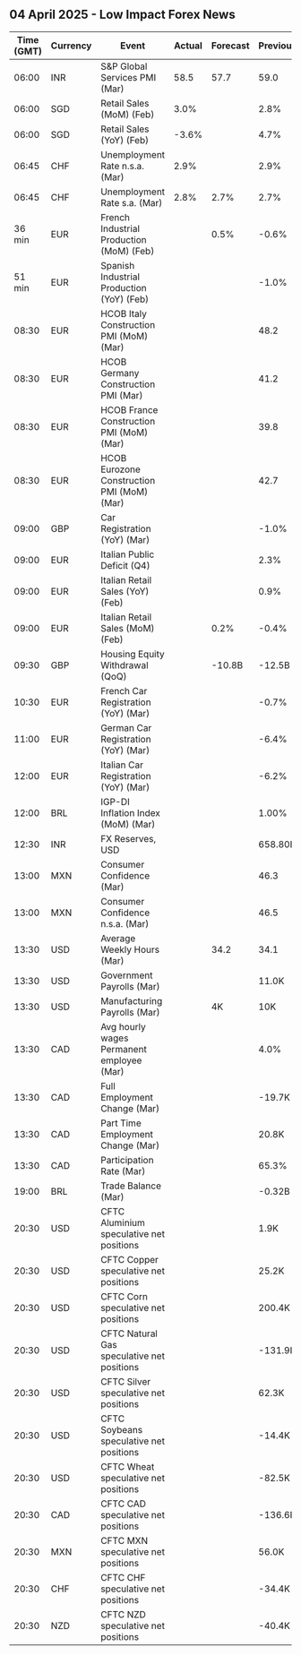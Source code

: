 ## 04 April 2025 - Low Impact Forex News

| Time (GMT) | Currency | Event | Actual | Forecast | Previous |
|------|----------|-------|--------|----------|----------|
| 06:00 | INR | S&P Global Services PMI (Mar) | 58.5 | 57.7 | 59.0 |
| 06:00 | SGD | Retail Sales (MoM) (Feb) | 3.0% |  | 2.8% |
| 06:00 | SGD | Retail Sales (YoY) (Feb) | -3.6% |  | 4.7% |
| 06:45 | CHF | Unemployment Rate n.s.a. (Mar) | 2.9% |  | 2.9% |
| 06:45 | CHF | Unemployment Rate s.a. (Mar) | 2.8% | 2.7% | 2.7% |
| 36 min | EUR | French Industrial Production (MoM) (Feb) |  | 0.5% | -0.6% |
| 51 min | EUR | Spanish Industrial Production (YoY) (Feb) |  |  | -1.0% |
| 08:30 | EUR | HCOB Italy Construction PMI (MoM) (Mar) |  |  | 48.2 |
| 08:30 | EUR | HCOB Germany Construction PMI (Mar) |  |  | 41.2 |
| 08:30 | EUR | HCOB France Construction PMI (MoM) (Mar) |  |  | 39.8 |
| 08:30 | EUR | HCOB Eurozone Construction PMI (MoM) (Mar) |  |  | 42.7 |
| 09:00 | GBP | Car Registration (YoY) (Mar) |  |  | -1.0% |
| 09:00 | EUR | Italian Public Deficit (Q4) |  |  | 2.3% |
| 09:00 | EUR | Italian Retail Sales (YoY) (Feb) |  |  | 0.9% |
| 09:00 | EUR | Italian Retail Sales (MoM) (Feb) |  | 0.2% | -0.4% |
| 09:30 | GBP | Housing Equity Withdrawal (QoQ) |  | -10.8B | -12.5B |
| 10:30 | EUR | French Car Registration (YoY) (Mar) |  |  | -0.7% |
| 11:00 | EUR | German Car Registration (YoY) (Mar) |  |  | -6.4% |
| 12:00 | EUR | Italian Car Registration (YoY) (Mar) |  |  | -6.2% |
| 12:00 | BRL | IGP-DI Inflation Index (MoM) (Mar) |  |  | 1.00% |
| 12:30 | INR | FX Reserves, USD |  |  | 658.80B |
| 13:00 | MXN | Consumer Confidence (Mar) |  |  | 46.3 |
| 13:00 | MXN | Consumer Confidence n.s.a. (Mar) |  |  | 46.5 |
| 13:30 | USD | Average Weekly Hours (Mar) |  | 34.2 | 34.1 |
| 13:30 | USD | Government Payrolls (Mar) |  |  | 11.0K |
| 13:30 | USD | Manufacturing Payrolls (Mar) |  | 4K | 10K |
| 13:30 | CAD | Avg hourly wages Permanent employee (Mar) |  |  | 4.0% |
| 13:30 | CAD | Full Employment Change (Mar) |  |  | -19.7K |
| 13:30 | CAD | Part Time Employment Change (Mar) |  |  | 20.8K |
| 13:30 | CAD | Participation Rate (Mar) |  |  | 65.3% |
| 19:00 | BRL | Trade Balance (Mar) |  |  | -0.32B |
| 20:30 | USD | CFTC Aluminium speculative net positions |  |  | 1.9K |
| 20:30 | USD | CFTC Copper speculative net positions |  |  | 25.2K |
| 20:30 | USD | CFTC Corn speculative net positions |  |  | 200.4K |
| 20:30 | USD | CFTC Natural Gas speculative net positions |  |  | -131.9K |
| 20:30 | USD | CFTC Silver speculative net positions |  |  | 62.3K |
| 20:30 | USD | CFTC Soybeans speculative net positions |  |  | -14.4K |
| 20:30 | USD | CFTC Wheat speculative net positions |  |  | -82.5K |
| 20:30 | CAD | CFTC CAD speculative net positions |  |  | -136.6K |
| 20:30 | MXN | CFTC MXN speculative net positions |  |  | 56.0K |
| 20:30 | CHF | CFTC CHF speculative net positions |  |  | -34.4K |
| 20:30 | NZD | CFTC NZD speculative net positions |  |  | -40.4K |
